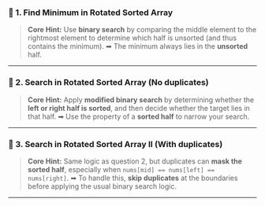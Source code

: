 

### 🔹 1. **Find Minimum in Rotated Sorted Array**

> **Core Hint:**
> Use **binary search** by comparing the middle element to the rightmost element to determine which half is unsorted (and thus contains the minimum).
> ➡ The minimum always lies in the **unsorted** half.

---

### 🔹 2. **Search in Rotated Sorted Array** (No duplicates)

> **Core Hint:**
> Apply **modified binary search** by determining whether the **left or right half is sorted**, and then decide whether the target lies in that half.
> ➡ Use the property of a **sorted half** to narrow your search.

---

### 🔹 3. **Search in Rotated Sorted Array II** (With duplicates)

> **Core Hint:**
> Same logic as question 2, but duplicates can **mask the sorted half**, especially when `nums[mid] == nums[left] == nums[right]`.
> ➡ To handle this, **skip duplicates** at the boundaries before applying the usual binary search logic.

---
